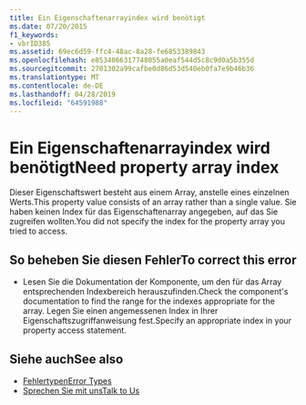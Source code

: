 ```yaml
---
title: Ein Eigenschaftenarrayindex wird benötigt
ms.date: 07/20/2015
f1_keywords:
- vbrID385
ms.assetid: 69ec6d59-ffc4-48ac-8a28-fe6853389843
ms.openlocfilehash: e8534066317748055a0eaf544d5c8c9d0a5b355d
ms.sourcegitcommit: 2701302a99cafbe0d86d53d540eb0fa7e9b46b36
ms.translationtype: MT
ms.contentlocale: de-DE
ms.lasthandoff: 04/28/2019
ms.locfileid: "64591988"
---
```

# <a name="need-property-array-index"></a><span data-ttu-id="36a7a-102">Ein Eigenschaftenarrayindex wird benötigt</span><span class="sxs-lookup"><span data-stu-id="36a7a-102">Need property array index</span></span>
<span data-ttu-id="36a7a-103">Dieser Eigenschaftswert besteht aus einem Array, anstelle eines einzelnen Werts.</span><span class="sxs-lookup"><span data-stu-id="36a7a-103">This property value consists of an array rather than a single value.</span></span> <span data-ttu-id="36a7a-104">Sie haben keinen Index für das Eigenschaftenarray angegeben, auf das Sie zugreifen wollten.</span><span class="sxs-lookup"><span data-stu-id="36a7a-104">You did not specify the index for the property array you tried to access.</span></span>  
  
## <a name="to-correct-this-error"></a><span data-ttu-id="36a7a-105">So beheben Sie diesen Fehler</span><span class="sxs-lookup"><span data-stu-id="36a7a-105">To correct this error</span></span>  
  
- <span data-ttu-id="36a7a-106">Lesen Sie die Dokumentation der Komponente, um den für das Array entsprechenden Indexbereich herauszufinden.</span><span class="sxs-lookup"><span data-stu-id="36a7a-106">Check the component's documentation to find the range for the indexes appropriate for the array.</span></span> <span data-ttu-id="36a7a-107">Legen Sie einen angemessenen Index in Ihrer Eigenschaftszugriffanweisung fest.</span><span class="sxs-lookup"><span data-stu-id="36a7a-107">Specify an appropriate index in your property access statement.</span></span>  
  
## <a name="see-also"></a><span data-ttu-id="36a7a-108">Siehe auch</span><span class="sxs-lookup"><span data-stu-id="36a7a-108">See also</span></span>

- [<span data-ttu-id="36a7a-109">Fehlertypen</span><span class="sxs-lookup"><span data-stu-id="36a7a-109">Error Types</span></span>](../../../visual-basic/programming-guide/language-features/error-types.md)
- [<span data-ttu-id="36a7a-110">Sprechen Sie mit uns</span><span class="sxs-lookup"><span data-stu-id="36a7a-110">Talk to Us</span></span>](/visualstudio/ide/talk-to-us)
